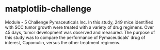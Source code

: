# matplotlib-challenge
Module - 5 Challenge
Pymaceuticals Inc.
In this study, 249 mice identified with SCC tumor growth were treated with a variety of drug regimens. Over 45 days, tumor development was observed and measured. The purpose of this study was to compare the performance of Pymaceuticals' drug of interest, Capomulin, versus the other treatment regimens.




